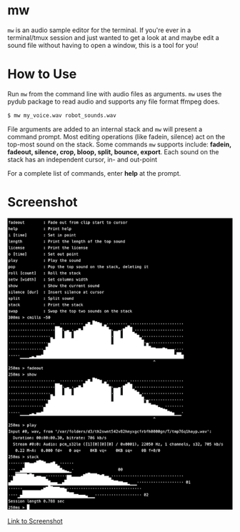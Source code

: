 # mw

`mw` is an audio sample editor for the terminal. If you're ever in a terminal/tmux
session and just wanted to get a look at and maybe edit a sound file without
having to open a window, this is a tool for you!

# How to Use

Run `mw` from the command line with audio files as arguments. `mw` uses the pydub package
to read audio and supports any file format ffmpeg does.

```sh 
$ mw my_voice.wav robot_sounds.wav
```

File arguments are added to an internal stack and `mw` will present a command prompt. Most 
editing operations (like fadein, silence) act on the top-most sound on the stack. Some
commands `mw` supports include: __fadein, fadeout, silence, crop, bloop, split, bounce, 
export__. Each sound on the stack has an independent cursor, in- and out-point

For a complete list of commands, enter __help__ at the prompt.

# Screenshot

![Screenshot of an editing session](docs/mw.png)

[Link to Screenshot](https://github.com/iluvcapra/mw/docs/mw.png)
